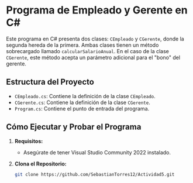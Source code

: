 # Programa de Empleado y Gerente en C#

Este programa en C# presenta dos clases: `CEmpleado` y `CGerente`, donde la segunda hereda de la primera. Ambas clases tienen un método sobrecargado llamado `calcularSalarioAnual`. En el caso de la clase `CGerente`, este método acepta un parámetro adicional para el "bono" del gerente.

## Estructura del Proyecto

- `CEmpleado.cs`: Contiene la definición de la clase `CEmpleado`.
- `CGerente.cs`: Contiene la definición de la clase `CGerente`.
- `Program.cs`: Contiene el punto de entrada del programa.

## Cómo Ejecutar y Probar el Programa

1. **Requisitos:**
   - Asegúrate de tener Visual Studio Community 2022 instalado.

2. **Clona el Repositorio:**
   ```bash
   git clone https://github.com/SebastianTorres12/Actividad5.git
 
   
